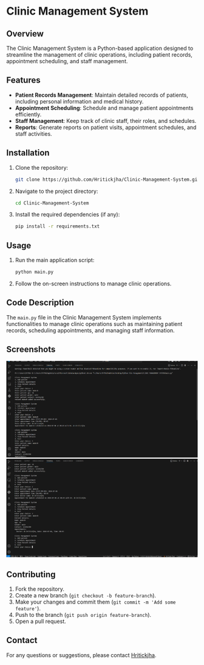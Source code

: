 # Clinic Management System

## Overview
The Clinic Management System is a Python-based application designed to streamline the management of clinic operations, including patient records, appointment scheduling, and staff management.

## Features
- **Patient Records Management**: Maintain detailed records of patients, including personal information and medical history.
- **Appointment Scheduling**: Schedule and manage patient appointments efficiently.
- **Staff Management**: Keep track of clinic staff, their roles, and schedules.
- **Reports**: Generate reports on patient visits, appointment schedules, and staff activities.

## Installation
1. Clone the repository:
    ```bash
    git clone https://github.com/Hritickjha/Clinic-Management-System.git
    ```
2. Navigate to the project directory:
    ```bash
    cd Clinic-Management-System
    ```
3. Install the required dependencies (if any):
    ```bash
    pip install -r requirements.txt
    ```

## Usage
1. Run the main application script:
    ```bash
    python main.py
    ```
2. Follow the on-screen instructions to manage clinic operations.

## Code Description
The `main.py` file in the Clinic Management System implements functionalities to manage clinic operations such as maintaining patient records, scheduling appointments, and managing staff information.

## Screenshots
![Screenshot](Screenshot%202024-07-06%20162112.png)
![Screenshot](Screenshot%202024-07-06%20162145.png)

## Contributing
1. Fork the repository.
2. Create a new branch (`git checkout -b feature-branch`).
3. Make your changes and commit them (`git commit -m 'Add some feature'`).
4. Push to the branch (`git push origin feature-branch`).
5. Open a pull request.
## Contact
For any questions or suggestions, please contact [Hritickjha](https://github.com/Hritickjha).
